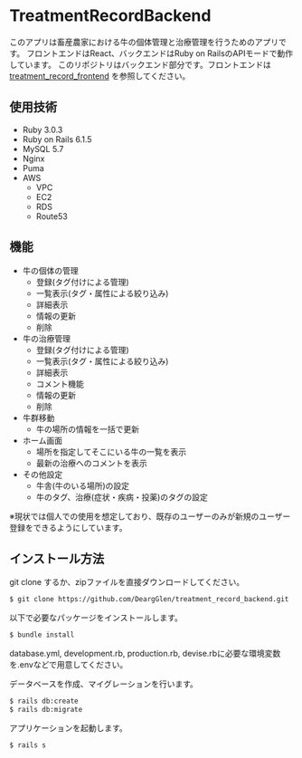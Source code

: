 # TreatmentRecordBackend
このアプリは畜産農家における牛の個体管理と治療管理を行うためのアプリです。
フロントエンドはReact、バックエンドはRuby on RailsのAPIモードで動作しています。
このリポジトリはバックエンド部分です。フロントエンドは [treatment_record_frontend](https://github.com/DeargGlen/treatment_record_frontend) を参照してください。

## 使用技術
- Ruby 3.0.3
- Ruby on Rails 6.1.5
- MySQL 5.7
- Nginx
- Puma
- AWS
  - VPC 
  - EC2
  - RDS
  - Route53

## 機能
- 牛の個体の管理
  - 登録(タグ付けによる管理)
  - 一覧表示(タグ・属性による絞り込み)
  - 詳細表示
  - 情報の更新
  - 削除
- 牛の治療管理
  - 登録(タグ付けによる管理)
  - 一覧表示(タグ・属性による絞り込み)
  - 詳細表示
  - コメント機能
  - 情報の更新
  - 削除
- 牛群移動
  - 牛の場所の情報を一括で更新
- ホーム画面
  - 場所を指定してそこにいる牛の一覧を表示
  - 最新の治療へのコメントを表示
- その他設定
  - 牛舎(牛のいる場所)の設定
  - 牛のタグ、治療(症状・疾病・投薬)のタグの設定

※現状では個人での使用を想定しており、既存のユーザーのみが新規のユーザー登録をできるようにしています。

## インストール方法

git clone するか、zipファイルを直接ダウンロードしてください。
```bash
$ git clone https://github.com/DeargGlen/treatment_record_backend.git
```
以下で必要なパッケージをインストールします。
```bash
$ bundle install
```
database.yml, development.rb, production.rb, devise.rbに必要な環境変数を.envなどで用意してください。

データベースを作成、マイグレーションを行います。
```bash
$ rails db:create
$ rails db:migrate
```
アプリケーションを起動します。
```
$ rails s
```

